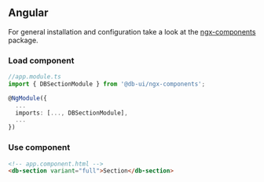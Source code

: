 ## Angular

For general installation and configuration take a look at the [ngx-components](https://www.npmjs.com/package/@db-ui/ngx-components) package.

### Load component

```ts app.module.ts
//app.module.ts
import { DBSectionModule } from '@db-ui/ngx-components';

@NgModule({
  ...
  imports: [..., DBSectionModule],
  ...
})

```

### Use component

```html app.component.html
<!-- app.component.html -->
<db-section variant="full">Section</db-section>
```
